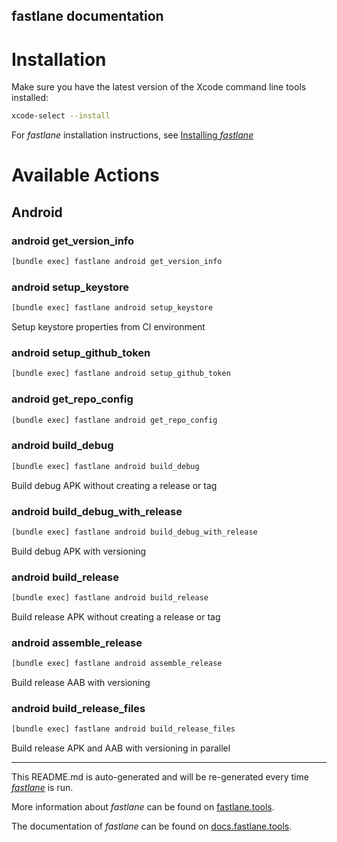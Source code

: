 fastlane documentation
----

# Installation

Make sure you have the latest version of the Xcode command line tools installed:

```sh
xcode-select --install
```

For _fastlane_ installation instructions, see [Installing _fastlane_](https://docs.fastlane.tools/#installing-fastlane)

# Available Actions

## Android

### android get_version_info

```sh
[bundle exec] fastlane android get_version_info
```



### android setup_keystore

```sh
[bundle exec] fastlane android setup_keystore
```

Setup keystore properties from CI environment

### android setup_github_token

```sh
[bundle exec] fastlane android setup_github_token
```



### android get_repo_config

```sh
[bundle exec] fastlane android get_repo_config
```



### android build_debug

```sh
[bundle exec] fastlane android build_debug
```

Build debug APK without creating a release or tag

### android build_debug_with_release

```sh
[bundle exec] fastlane android build_debug_with_release
```

Build debug APK with versioning

### android build_release

```sh
[bundle exec] fastlane android build_release
```

Build release APK without creating a release or tag

### android assemble_release

```sh
[bundle exec] fastlane android assemble_release
```

Build release AAB with versioning

### android build_release_files

```sh
[bundle exec] fastlane android build_release_files
```

Build release APK and AAB with versioning in parallel

----

This README.md is auto-generated and will be re-generated every time [_fastlane_](https://fastlane.tools) is run.

More information about _fastlane_ can be found on [fastlane.tools](https://fastlane.tools).

The documentation of _fastlane_ can be found on [docs.fastlane.tools](https://docs.fastlane.tools).
